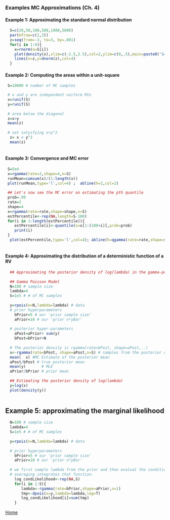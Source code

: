 ### Examples MC Approximations (Ch. 4)


#### Example 1: Approximating the standard normal distribution

```R
  S=c(20,50,100,500,1000,5000)
  par(mfrow=c(2,3))
  z=seq(from=-3, to=3, by=.001)
  for(i in 1:6){
    x=rnorm(n=S[i])
    plot(density(x),xlim=c(-2.5,2.5),col=2,ylim=c(0,.5),main=paste0('S=',S[i]))
    lines(x=z,y=dnorm(z),col=4)
  }
```


#### Example 2: Computing the areas within a unit-square

```R
 S=10000 # number of MC samples

 # x and y are independent uniform RVs
 x=runif(S)
 y=runif(S)
 
 # area below the diagonal
 z=x>y
 mean(z)
 
 # set satysfying x<y^2
  z= x < y^2
  mean(z)
  
```


#### Example 3: Convergence and MC error

```R
 S=5e4
 x=rgamma(rate=2,shape=4,n=S)
 runMean=cumsum(x)/(1:length(x))
 plot(runMean,type='l',col=4) ;  abline(h=2,col=2)
 
 ## Let's now see the MC error on estimating the pth quantile
 prob=.99
 rate=2
 shape=4
 x=rgamma(rate=rate,shape=shape,n=S)
 estPercentile<-rep(NA,length=S-100)
 for(i in 1:length(estPercentile)){
    estPercentile[i]<-quantile(x=x[1:(100+i)],prob=prob)
    print(i)
 }
  plot(estPercentile,type='l',col=4); abline(h=qgamma(rate=rate,shape=shape,p=prob),col=2)
 
```

#### Example 4: Approximating the distribution of a deterministic function of a RV

```R
  ## Approximating the posterior density of log(lambda) in the gamma-poisson model
  
  ## Gamma Poisson Model
  N=100 # sample size
  lambda=4
  S=1e5 # # of MC samples
  
  y=rpois(n=N,lambda=lambda) # data
  # prior hyperparameters
    bPrior=5 # our 'prior sample size'
    aPrior=10 # our 'prior n*yBar'
    
  # posterior hyper-parameters
    aPost=aPrior+ sum(y)
    bPost=bPrior+N
    
  # The posterior density is rgamma(rate=bPost, shape=aPost,..)
  x<-rgamma(rate=bPost, shape=aPost,n=S) # samples from the posterior distribution
  mean(  x) #MC Estimate of the posterior mean
  aPost/bPost # true posterior mean
  mean(y)       # MLE
  aPrior/bPrior # prior mean
    
  ## Estimating the posterior density of log(lambda)
  y=log(x)
  plot(density(y))
  
```

## Example 5: approximating the marginal likelihood

```R
  N=100 # sample size
  lambda=4
  S=1e5 # # of MC samples
  
  y=rpois(n=N,lambda=lambda) # data
  
  # prior hyperparameters
    bPrior=5 # our 'prior sample size'
    aPrior=10 # our 'prior n*yBar'
  
  # we first sample lambda from the prior and then evaluat the conditional likelihood
  # averaging integrates that function.
    log_condLikelihood<-rep(NA,S)
    for(i in 1:S){
       lambda<-rgamma(rate=bPrior,shape=aPrior,n=1)
       tmp<-dpois(x=y,lambda=lambda,log=T)
       log_condLikelihood[i]=sum(tmp)
    }
```
[Home](https://github.com/gdlc/STT465/)

